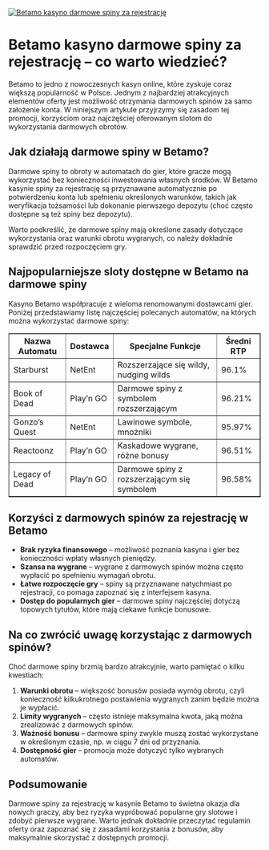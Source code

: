 [![Betamo kasyno darmowe spiny za rejestrację](https://123-caf.pages.dev/gitsignup.png)](https://vrmoo.ru/Bt82HjjY)

<h1>Betamo kasyno darmowe spiny za rejestrację – co warto wiedzieć?</h1> <p>Betamo to jedno z nowoczesnych kasyn online, które zyskuje coraz większą popularność w Polsce. Jednym z najbardziej atrakcyjnych elementów oferty jest możliwość otrzymania darmowych spinów za samo założenie konta. W niniejszym artykule przyjrzymy się zasadom tej promocji, korzyściom oraz najczęściej oferowanym slotom do wykorzystania darmowych obrotów.</p>  <h2>Jak działają darmowe spiny w Betamo?</h2> <p>Darmowe spiny to obroty w automatach do gier, które gracze mogą wykorzystać bez konieczności inwestowania własnych środków. W Betamo kasynie spiny za rejestrację są przyznawane automatycznie po potwierdzeniu konta lub spełnieniu określonych warunków, takich jak weryfikacja tożsamości lub dokonanie pierwszego depozytu (choć często dostępne są też spiny bez depozytu).</p> <p>Warto podkreślić, że darmowe spiny mają określone zasady dotyczące wykorzystania oraz warunki obrotu wygranych, co należy dokładnie sprawdzić przed rozpoczęciem gry.</p>  <h2>Najpopularniejsze sloty dostępne w Betamo na darmowe spiny</h2> <p>Kasyno Betamo współpracuje z wieloma renomowanymi dostawcami gier. Poniżej przedstawiamy listę najczęściej polecanych automatów, na których można wykorzystać darmowe spiny:</p>  <table border="1" cellpadding="8" cellspacing="0" style="border-collapse: collapse; width: 100%;">   <thead>     <tr>       <th>Nazwa Automatu</th>       <th>Dostawca</th>       <th>Specjalne Funkcje</th>       <th>Średni RTP</th>     </tr>   </thead>   <tbody>     <tr>       <td>Starburst</td>       <td>NetEnt</td>       <td>Rozszerzające się wildy, nudging wilds</td>       <td>96.1%</td>     </tr>     <tr>       <td>Book of Dead</td>       <td>Play’n GO</td>       <td>Darmowe spiny z symbolem rozszerzającym</td>       <td>96.21%</td>     </tr>     <tr>       <td>Gonzo’s Quest</td>       <td>NetEnt</td>       <td>Lawinowe symbole, mnożniki</td>       <td>95.97%</td>     </tr>     <tr>       <td>Reactoonz</td>       <td>Play’n GO</td>       <td>Kaskadowe wygrane, różne bonusy</td>       <td>96.51%</td>     </tr>     <tr>       <td>Legacy of Dead</td>       <td>Play’n GO</td>       <td>Darmowe spiny z rozszerzającym się symbolem</td>       <td>96.58%</td>     </tr>   </tbody> </table>  <h2>Korzyści z darmowych spinów za rejestrację w Betamo</h2> <ul>   <li><strong>Brak ryzyka finansowego</strong> – możliwość poznania kasyna i gier bez konieczności wpłaty własnych pieniędzy.</li>   <li><strong>Szansa na wygrane</strong> – wygrane z darmowych spinów można często wypłacić po spełnieniu wymagań obrotu.</li>   <li><strong>Łatwe rozpoczęcie gry</strong> – spiny są przyznawane natychmiast po rejestracji, co pomaga zapoznać się z interfejsem kasyna.</li>   <li><strong>Dostęp do popularnych gier</strong> – darmowe spiny najczęściej dotyczą topowych tytułów, które mają ciekawe funkcje bonusowe.</li> </ul>  <h2>Na co zwrócić uwagę korzystając z darmowych spinów?</h2> <p>Choć darmowe spiny brzmią bardzo atrakcyjnie, warto pamiętać o kilku kwestiach:</p> <ol>   <li><strong>Warunki obrotu</strong> – większość bonusów posiada wymóg obrotu, czyli konieczność kilkukrotnego postawienia wygranych zanim będzie można je wypłacić.</li>   <li><strong>Limity wygranych</strong> – często istnieje maksymalna kwota, jaką można zrealizować z darmowych spinów.</li>   <li><strong>Ważność bonusu</strong> – darmowe spiny zwykle muszą zostać wykorzystane w określonym czasie, np. w ciągu 7 dni od przyznania.</li>   <li><strong>Dostępność gier</strong> – promocja może dotyczyć tylko wybranych automatów.</li> </ol>  <h2>Podsumowanie</h2> <p>Darmowe spiny za rejestrację w kasynie Betamo to świetna okazja dla nowych graczy, aby bez ryzyka wypróbować popularne gry slotowe i zdobyć pierwsze wygrane. Warto jednak dokładnie przeczytać regulamin oferty oraz zapoznać się z zasadami korzystania z bonusów, aby maksymalnie skorzystać z dostępnych promocji.</p>